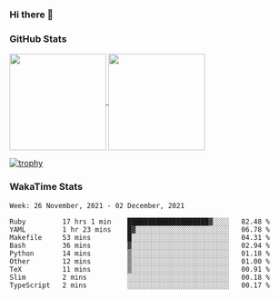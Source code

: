 ### Hi there 👋

### GitHub Stats

<a href="https://github.com/anuraghazra/github-readme-stats">
  <img align="center" height="170px" src="https://github-readme-stats.vercel.app/api/top-langs/?username=tksfjt1024&layout=compact&count_private=true&show_icons=true&show_icons=true&theme=graywhite" />
</a>
<a href="https://github.com/anuraghazra/github-readme-stats">
  <img align="center" height="170px" src="https://github-readme-stats.vercel.app/api?username=tksfjt1024&count_private=true&show_icons=true&show_icons=true&theme=graywhite" />
</a>

[![trophy](https://github-profile-trophy.vercel.app/?username=tksfjt1024)](https://github.com/ryo-ma/github-profile-trophy)

### WakaTime Stats

<!--START_SECTION:waka-->
```text
Week: 26 November, 2021 - 02 December, 2021

Ruby         17 hrs 1 min    ████████████████████▓░░░░   82.48 % 
YAML         1 hr 23 mins    █▓░░░░░░░░░░░░░░░░░░░░░░░   06.78 % 
Makefile     53 mins         █░░░░░░░░░░░░░░░░░░░░░░░░   04.31 % 
Bash         36 mins         ▓░░░░░░░░░░░░░░░░░░░░░░░░   02.94 % 
Python       14 mins         ▒░░░░░░░░░░░░░░░░░░░░░░░░   01.18 % 
Other        12 mins         ▒░░░░░░░░░░░░░░░░░░░░░░░░   01.00 % 
TeX          11 mins         ▒░░░░░░░░░░░░░░░░░░░░░░░░   00.91 % 
Slim         2 mins          ░░░░░░░░░░░░░░░░░░░░░░░░░   00.18 % 
TypeScript   2 mins          ░░░░░░░░░░░░░░░░░░░░░░░░░   00.17 % 
```
<!--END_SECTION:waka-->
